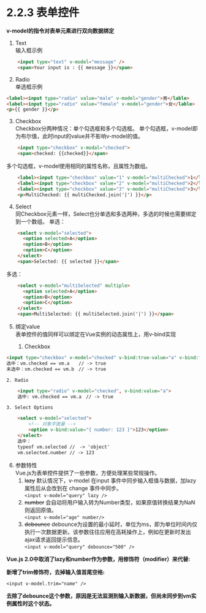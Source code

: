 # 2.2.3 表单控件

**v-model的指令对表单元素进行双向数据绑定**

1. Text    
    输入框示例

```HTML
    <input type="text" v-model="message" />
    <span>Your input is : {{ message }}</span>
```

2. Radio    
    单选框示例

```HTML
<label><input type="radio" value="male" v-model="gender">男</lable>
<label><input type="radio" value="female" v-model="gender">女</lable>
<p>{{ gender }}</p>
```

3. Checkbox    
    Checkbox分两种情况：单个勾选框和多个勾选框。
    单个勾选框，v-model即为布尔值，此时input的value并不影响v-model的值。

```html
    <input type="checkbox" v-modal="checked">
    <span>checked: {{checked}}</span>
```

多个勾选框，v-model使用相同的属性名称，且属性为数组。

```html
    <label><input type="checkbox" value="1" v-model="multiChecked">1</lable>
    <label><input type="checkbox" value="2" v-model="multiChecked">2</lable>
    <label><input type="checkbox" value="3" v-model="multiChecked">3</lable>
    <p>MultiChecked: {{ multiChecked.join('|') }}</p>
```

4. Select    
    同Checkbox元素一样，Select也分单选和多选两种，多选的时候也需要绑定到一个数组。
    单选：

```html
    <select v-model="selected">
      <option selected>A</option>
      <option>B</option>
      <option>C</option>
    </select>
    <span>Selected: {{ selected }}</span>
```

多选：

```html
    <select v-model="multiSelected" multiple>
      <option selected>A</option>
      <option>B</option>
      <option>C</option>
    </select>
    <span>MultiSelected: {{ multiSelected.join('|') }}</span>
```

5. 绑定value    
    表单控件的值同样可以绑定在Vue实例的动态属性上，用v-bind实现

    1. Checkbox

```html
<input type="checkbox" v-model="checked" v-bind:true-value="a" v-bind:false-value="b">
选中：vm.checked == vm.a　　// -> true
未选中：vm.checked == vm.b　// -> true
```

    2. Radio

```html
    <input type="radio" v-model="checked", v-bind:value="a">
    选中: vm.checked == vm.a　// -> true
```

    3. Select Options

```html
    <select v-model="selected">
        <!-- 对象字面量 -->
        <option v-bind:value="{ number: 123 }">123</option>
    </select>
    选中：
    typeof vm.selected //　-> 'object'
    vm.selected.number // -> 123
```

6. 参数特性    
    Vue.js为表单控件提供了一些参数，方便处理某些常规操作。
    1. ~~lazy~~ 默认情况下，v-model 在input 事件中同步输入框值与数据，加lazy属性后从会改到在 change 事件中同步。    
    `<input v-model="query" lazy />`
    2. ~~number~~ 会自动将用户输入转为Number类型，如果原值转换结果为NaN则返回原值。    
    `<input v-model="age" number/>`
    3. ~~debounce~~ debounce为设置的最小延时，单位为ms，即为单位时间内仅执行一次数据更新。该参数往往应用在高耗操作上，例如在更新时发出ajax请求返回提示信息。    
    `<input v-model="query" debounce="500" />`

**Vue.js 2.0中取消了lazy和number作为参数，用修饰符（modifier）来代替:**

**新增了trim修饰符，去掉输入值首尾空格:**

`<input v-model.trim="name" />`

**去除了debounce这个参数，原因是无法监测到输入新数据，但尚未同步到vm实例属性时这个状态。**